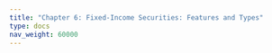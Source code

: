 ```yaml
---
title: "Chapter 6: Fixed-Income Securities: Features and Types"
type: docs
nav_weight: 60000
---
```

